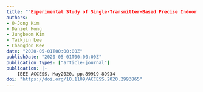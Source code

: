 ```yaml
---
title: ""Experimental Study of Single-Transmitter-Based Precise Indoor Positioning System""
authors:
- O-Jong Kim
- Daniel Hong
- Jungbeom Kim
- Taikjin Lee
- Changdon Kee
date: "2020-05-01T00:00:00Z"
publishDate: "2020-05-01T00:00:00Z"
publication_types: ["article-journal"]
publication: |-
    IEEE ACCESS, May2020, pp.89919-89934
doi: "https://doi.org/10.1109/ACCESS.2020.2993865"
---
```

